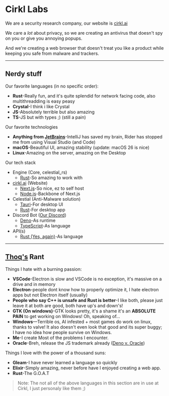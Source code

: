 # Cirkl Labs

We are a security research company, our website is [cirkl.ai](https://cirkl.ai)

We care a *lot* about privacy, so we are creating an antivirus that doesn't spy on you
or give you annoying popups.

And we're creating a web browser that doesn't treat you like a product
while keeping you safe from malware and trackers.

---
## Nerdy stuff
Our favorite languages (in no specific order):
- **Rust**-Really fun, and it's quite splendid for network facing code, also multithreadding is easy peasy
- **Crystal**-I think i like Crystal
- **JS**-Absolutely terrible but also amazing
- **TS**-JS but with types ;) (still a pain)

Our favorite technologies
- **Anything from [JetBrains](https://jetbrains.com)**-IntelliJ has saved my brain, Rider has stopped me from using Visual Studio (and Code)
- **macOS**-Beautiful UI, amazing stability (update: macOS 26 is nice)
- **Linux**-Amazing on the server, amazing on the Desktop

Our tech stack
- Engine (Core, celestial_rs)
    - [Rust](https://rust-lang.org)-So amazing to work with
- [cirkl.ai](https://cirkl.ai) (Website)
    - [Next.js](https://nextjs.org)-So nice, ez to self host
    - [Node.js](https://nodejs.org)-Backbone of Next.js
- Celestial (Anti-Malware solution)
    - [Tauri](https://tauri.app/)-For desktop UI
    - [Rust](https://rust-lang.org)-For desktop app
- Discord Bot ([Our Discord](https://discord.com/invite/3yCfXJsbpD))
    - [Deno](https://deno.land)-As runtime
    - [TypeScript](https://www.typescriptlang.org/)-As language
- API(s)
    - [Rust (Yes, again)](https://rust-lang.org)-As language

---
## [Thoq's](https://thoq-jar.github.io) Rant

Things I hate with a burning passion:
- **VSCode**-Electron is slow and VSCode is no exception, it's massive on a drive and in memory
- **Electron**-people dont know how to properly optimize it, I hate electron apps but not Electron itself (usually)
- **People who say C++ is unsafe and Rust is better**-I like both, please just leave it at both are good, both have up's and down's!
- **GTK (On windows)**-GTK looks pretty, it's a shame it's an **ABSOLUTE PAIN** to get working on Windows! Oh, speaking of...
- **Windows**—Terrible os, AI infested + most games do work on linux, thanks to valve! It also doesn't even look that good and
its super buggy; I have no idea how people survive on Windows.
- **Me**-I create Most of the problems I encounter.
- **Oracle**-Breh, release the JS trademark already ([Deno v. Oracle](https://deno.com/blog/deno-v-oracle))

Things I love with the power of a thousand suns:
- **Gleam**-I have never learned a language so quickly
- **Elixir**-Simply amazing, never before have I enjoyed creating a web app.
- **Rust**-The G.O.A.T

> Note: The not all of the above languages in this section are in use at Cirkl, I just personaly like them ;)
